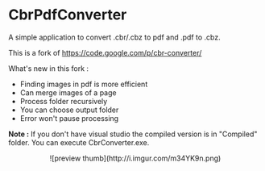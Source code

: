 CbrPdfConverter
===============

A simple application to convert .cbr/.cbz to pdf and .pdf to .cbz.

This is a fork of https://code.google.com/p/cbr-converter/

What's new in this fork :

  - Finding images in pdf is more efficient
  - Can merge images of a page 
  - Process folder recursively
  - You can choose output folder
  - Error won't pause processing 

__Note :__ If you don't have visual studio  the compiled version is in "Compiled" folder. You can execute CbrConverter.exe.

<p align="center">
![preview thumb](http://i.imgur.com/m34YK9n.png)
</p>
